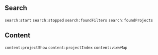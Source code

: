 
## Search
`search:start`
`search:stopped`
`search:foundFilters`
`search:foundProjects`

## Content
`content:projectShow`
`content:projectIndex`
`content:viewMap`

